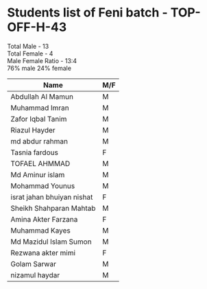 # Students list of Feni batch - TOP-OFF-H-43

Total Male -  13    
Total Female -  4     
Male Female Ratio - 13:4     
76% male
24% female     

Name | M/F |
---- | ------
Abdullah Al Mamun | M
Muhammad Imran | M
Zafor Iqbal Tanim | M
Riazul Hayder | M
md abdur rahman | M
Tasnia fardous |  F
TOFAEL AHMMAD | M
Md Aminur islam | M
Mohammad Younus | M
israt jahan bhuiyan nishat |  F
Sheikh Shahparan Mahtab | M
Amina Akter Farzana | F
Muhammad Kayes |  M
Md Mazidul Islam Sumon |  M
Rezwana akter mimi |  F
Golam Sarwar |  M
nizamul haydar |  M

